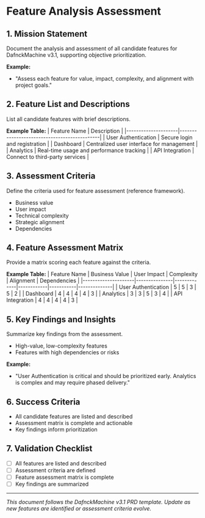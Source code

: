 # Feature Analysis Assessment

## 1. Mission Statement
Document the analysis and assessment of all candidate features for DafnckMachine v3.1, supporting objective prioritization.

**Example:**
- "Assess each feature for value, impact, complexity, and alignment with project goals."

## 2. Feature List and Descriptions
List all candidate features with brief descriptions.

**Example Table:**
| Feature Name         | Description                                 |
|---------------------|---------------------------------------------|
| User Authentication | Secure login and registration               |
| Dashboard           | Centralized user interface for management   |
| Analytics           | Real-time usage and performance tracking    |
| API Integration     | Connect to third-party services             |

## 3. Assessment Criteria
Define the criteria used for feature assessment (reference framework).
- Business value
- User impact
- Technical complexity
- Strategic alignment
- Dependencies

## 4. Feature Assessment Matrix
Provide a matrix scoring each feature against the criteria.

**Example Table:**
| Feature Name         | Business Value | User Impact | Complexity | Alignment | Dependencies |
|---------------------|---------------|-------------|------------|-----------|--------------|
| User Authentication | 5             | 5           | 3          | 5         | 2            |
| Dashboard           | 4             | 4           | 4          | 4         | 3            |
| Analytics           | 3             | 3           | 5          | 3         | 4            |
| API Integration     | 4             | 4           | 4          | 4         | 3            |

## 5. Key Findings and Insights
Summarize key findings from the assessment.
- High-value, low-complexity features
- Features with high dependencies or risks

**Example:**
- "User Authentication is critical and should be prioritized early. Analytics is complex and may require phased delivery."

## 6. Success Criteria
- All candidate features are listed and described
- Assessment matrix is complete and actionable
- Key findings inform prioritization

## 7. Validation Checklist
- [ ] All features are listed and described
- [ ] Assessment criteria are defined
- [ ] Feature assessment matrix is complete
- [ ] Key findings are summarized

---
*This document follows the DafnckMachine v3.1 PRD template. Update as new features are identified or assessment criteria evolve.* 